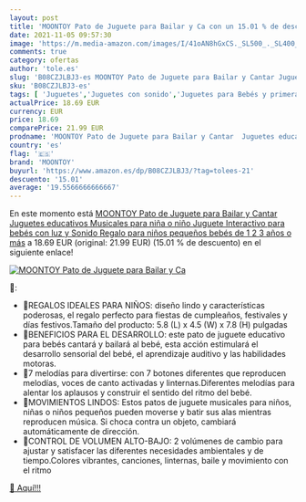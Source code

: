 ```yaml
---
layout: post
title: 'MOONTOY Pato de Juguete para Bailar y Ca con un 15.01 % de descuento'
date: 2021-11-05 09:57:30
image: 'https://m.media-amazon.com/images/I/41oAN8hGxCS._SL500_._SL400_.jpg'
comments: true
category: ofertas
author: 'tole.es'
slug: 'B08CZJLBJ3-es MOONTOY Pato de Juguete para Bailar y Cantar Juguetes...'
sku: 'B08CZJLBJ3-es'
tags: [ 'Juguetes','Juguetes con sonido','Juguetes para Bebés y primera infancia','Juguetes y juegos','bebés','moontoy', ]
actualPrice: 18.69 EUR
currency: EUR
price: 18.69
comparePrice: 21.99 EUR
prodname: 'MOONTOY Pato de Juguete para Bailar y Cantar  Juguetes educativos Musicales para niña o niño  Juguete Interactivo para bebés con luz y Sonido  Regalo para niños pequeños  bebés de 1 2 3 años o más'
country: 'es'
flag: '🇪🇸'
brand: 'MOONTOY'
buyurl: 'https://www.amazon.es/dp/B08CZJLBJ3/?tag=tolees-21'
descuento: '15.01'
average: '19.5566666666667'
---
```


En este momento está [MOONTOY Pato de Juguete para Bailar y Cantar  Juguetes educativos Musicales para niña o niño  Juguete Interactivo para bebés con luz y Sonido  Regalo para niños pequeños  bebés de 1 2 3 años o más](https://www.amazon.es/dp/B08CZJLBJ3/?tag=tolees-21) a 18.69 EUR (original: 21.99 EUR) (15.01 %  de descuento) en el siguiente enlace!

[![MOONTOY Pato de Juguete para Bailar y Ca](https://m.media-amazon.com/images/I/41oAN8hGxCS._SL500_._SL400_.jpg)](https://www.amazon.es/dp/B08CZJLBJ3/?tag=tolees-21)

🔎:

- 🎁REGALOS IDEALES PARA NIÑOS: diseño lindo y características poderosas, el regalo perfecto para fiestas de cumpleaños, festivales y días festivos.Tamaño del producto: 5.8 (L) x 4.5 (W) x 7.8 (H) pulgadas
- 🎁BENEFICIOS PARA EL DESARROLLO: este pato de juguete educativo para bebés cantará y bailará al bebé, esta acción estimulará el desarrollo sensorial del bebé, el aprendizaje auditivo y las habilidades motoras.
- 🎁7 melodías para divertirse: con 7 botones diferentes que reproducen melodías, voces de canto activadas y linternas.Diferentes melodías para alentar los aplausos y construir el sentido del ritmo del bebé.
- 🎁MOVIMIENTOS LINDOS: Estos patos de juguete musicales para niños, niñas o niños pequeños pueden moverse y batir sus alas mientras reproducen música. Si choca contra un objeto, cambiará automáticamente de dirección.
- 🎁CONTROL DE VOLUMEN ALTO-BAJO: 2 volúmenes de cambio para ajustar y satisfacer las diferentes necesidades ambientales y de tiempo.Colores vibrantes, canciones, linternas, baile y movimiento con el ritmo

[🛒 Aquí!!!](https://www.amazon.es/dp/B08CZJLBJ3/?tag=tolees-21)
